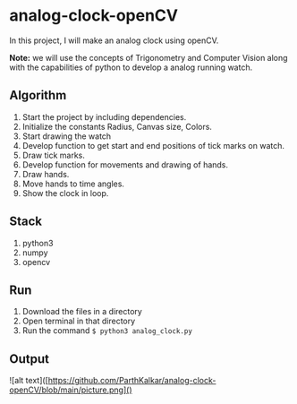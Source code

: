 # analog-clock-openCV
In this project, I will  make an analog clock using openCV. 

**Note:** we will use the concepts of Trigonometry and Computer Vision along with the capabilities of python to develop a analog running watch.

## Algorithm
1. Start the project by including dependencies.
2. Initialize the constants Radius, Canvas size, Colors.
3. Start drawing the watch
4. Develop function to get start and end positions of tick marks on watch.
5. Draw tick marks.
6. Develop function for movements and drawing of hands.
7. Draw hands.
8. Move hands to time angles.
9. Show the clock in loop.

## Stack
1. python3 
2. numpy 
3. opencv 

## Run
1. Download the files in a directory 
2. Open terminal in that directory 
3. Run the command `$ python3 analog_clock.py`

## Output

 ![alt text]([https://github.com/ParthKalkar/analog-clock-openCV/blob/main/picture.png]()
